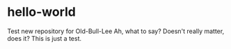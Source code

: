 # hello-world
Test new repository for Old-Bull-Lee
Ah, what to say?  Doesn't really matter, does it?  This is just a test.

